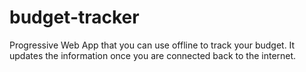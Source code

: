 # budget-tracker
Progressive Web App that you can use offline to track your budget.  It updates the information once you are connected back to the internet.
